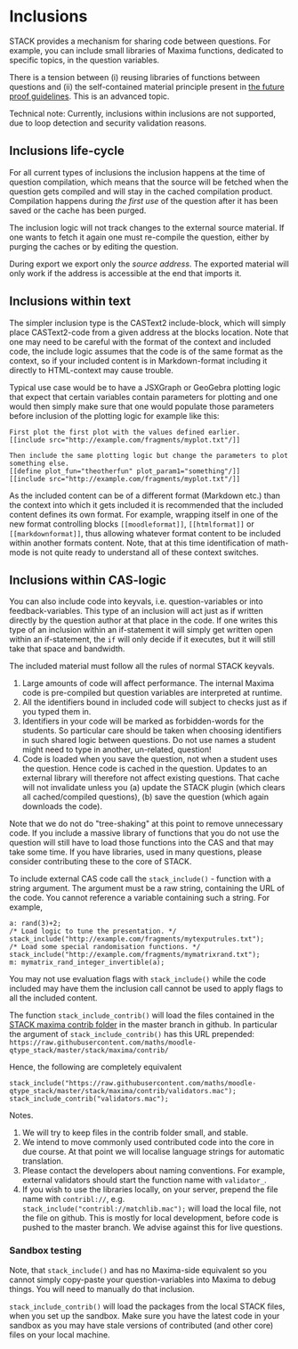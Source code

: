 # Inclusions

STACK provides a mechanism for sharing code between questions.  For example, you can include small libraries of Maxima functions, dedicated to specific topics, in the question variables.

There is a tension between (i) reusing libraries of functions between questions and (ii) the self-contained material principle present in [the future proof guidelines](../STACK_question_admin/Future_proof.md).  This is an advanced topic. 

Technical note: Currently, inclusions within inclusions are not supported, due to loop detection and security validation reasons.

## Inclusions life-cycle

For all current types of inclusions the inclusion happens at the time of question compilation, which means that the source will be fetched when the question gets compiled and will stay in the cached compilation product.  Compilation happens during _the first use_ of the question after it has been saved or the cache has been purged.

The inclusion logic will not track changes to the external source material.  If one wants to fetch it again one must re-compile the question, either by purging the caches or by editing the question.

During export we export only the _source address_.  The exported material will only work if the address is accessible at the end that imports it.

## Inclusions within text

The simpler inclusion type is the CASText2 include-block, which will simply place CASText2-code from a given address at the blocks location. Note that one may need to be careful with the format of the context and included code, the include logic assumes that the code is of the same format as the context, so if your included content is in Markdown-format including it directly to HTML-context may cause trouble.

Typical use case would be to have a JSXGraph or GeoGebra plotting logic that expect that certain variables contain parameters for plotting and one would then simply make sure that one would populate those parameters before inclusion of the plotting
logic for example like this:

```
First plot the first plot with the values defined earlier.
[[include src="http://example.com/fragments/myplot.txt"/]]

Then include the same plotting logic but change the parameters to plot something else.
[[define plot_fun="theotherfun" plot_param1="something"/]]
[[include src="http://example.com/fragments/myplot.txt"/]]

```

As the included content can be of a different format (Markdown etc.) than the context into which it gets included it is recommended that the included content defines its own format. For example, wrapping itself in one of the new format controlling blocks `[[moodleformat]]`, `[[htmlformat]]` or `[[markdownformat]]`, thus allowing whatever format content to be included within another formats content. Note, that at this time identification of math-mode is not quite ready to understand all of these context switches.


## Inclusions within CAS-logic

You can also include code into keyvals, i.e. question-variables or into feedback-variables.
This type of an inclusion will act just as if written directly by the question author at that place in the code.
If one writes this type of an inclusion within an if-statement it will simply get written open within
an if-statement, the `if` will only decide if it executes, but it will still take that space and bandwidth.

The included material must follow all the rules of normal STACK keyvals.

1. Large amounts of code will affect performance.  The internal Maxima code is pre-compiled but question variables are interpreted at runtime.
2. All the identifiers bound in included code will subject to checks just as if you typed them in.
3. Identifiers in your code will be marked as forbidden-words for the students. So particular care should be taken when choosing identifiers in such shared logic between questions.  Do not use names a student might need to type in another, un-related, question!
4. Code is loaded when you save the question, not when a student uses the question.  Hence code is cached in the question.  Updates to an external library will therefore not affect existing questions.  That cache will not invalidate unless you (a) update the STACK plugin (which clears all cached/compiled questions), (b) save the question (which again downloads the code).

Note that we do not do "tree-shaking" at this point to remove unnecessary code.  If you include a massive library of functions that you do not use the question will still have to load those functions into the CAS and that may take some time.  If you have libraries, used in many questions, please consider contributing these to the core of STACK.

To include external CAS code call the `stack_include()` - function with a string argument.  The argument must be a raw string, containing the URL of the code.  You cannot reference a variable containing such a string. For example,

```
a: rand(3)+2;
/* Load logic to tune the presentation. */
stack_include("http://example.com/fragments/mytexputrules.txt");
/* Load some special randomisation functions. */
stack_include("http://example.com/fragments/mymatrixrand.txt");
m: mymatrix_rand_integer_invertible(a);
```

You may not use evaluation flags with `stack_include()` while the code included may
have them the inclusion call cannot be used to apply flags to all the included content.

The function `stack_include_contrib()` will load the files contained in the
[STACK maxima contrib folder](https://github.com/maths/moodle-qtype_stack/tree/master/stack/maxima/contrib) in the master branch in github.
In particular the argument of `stack_include_contrib()` has this URL prepended:
`https://raw.githubusercontent.com/maths/moodle-qtype_stack/master/stack/maxima/contrib/`

Hence, the following are completely equivalent

    stack_include("https://raw.githubusercontent.com/maths/moodle-qtype_stack/master/stack/maxima/contrib/validators.mac");
    stack_include_contrib("validators.mac");

Notes.

1. We will try to keep files in the contrib folder small, and stable.
2. We intend to move commonly used contributed code into the core in due course.  At that point we will localise language strings for automatic translation.
3. Please contact the developers about naming conventions.  For example, external validators should start the function name with `validator_`.
4. If you wish to use the libraries locally, on your server, prepend the file name with `contribl://`, e.g. `stack_include("contribl://matchlib.mac");` will load the local file, not the file on github.  This is mostly for local development, before code is pushed to the master branch.  We advise against this for live questions.

### Sandbox testing

Note, that `stack_include()` and has no Maxima-side equivalent so you cannot simply copy-paste
your question-variables into Maxima to debug things. You will need to manually do that inclusion.

`stack_include_contrib()` will load the packages from the local STACK files, when you set up the sandbox.
Make sure you have the latest code in your sandbox as you may have stale versions of contributed
(and other core) files on your local machine.


